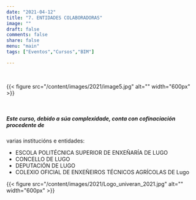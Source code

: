 ```yaml
---
date: "2021-04-12"
title: "7. ENTIDADES COLABORADORAS"
image: ""
draft: false
comments: false
share: false
menu: "main"
tags: ["Eventos","Cursos","BIM"]

---
```


&nbsp;

{{< figure src="/content/images/2021/image5.jpg" alt="" width="600px" >}}

&nbsp;

##### Este curso, debido a súa complexidade, conta con cofinaciación procedente de
varias institucións e entidades:

* ESCOLA POLITÉCNICA SUPERIOR DE ENXEÑARÍA DE LUGO
* CONCELLO DE LUGO
* DEPUTACIÓN DE LUGO
* COLEXIO OFICIAL DE ENXEÑEIROS TÉCNICOS AGRÍCOLAS DE Lugo

{{< figure src="/content/images/2021/Logo_univeran_2021.jpg" alt="" width="600px" >}}
